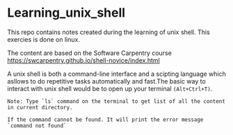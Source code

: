 # Learning_unix_shell
This repo contains notes created during the learning of unix shell. This exercies is done on linux. 

The content are based on the Software Carpentry course https://swcarpentry.github.io/shell-novice/index.html

A unix shell is both a command-line interface and a scipting language which asllows to do repetitive tasks automatically and fast.The basic way to interact with unix shell would be to open up your terminal `(Alt+Ctrl+T)`. 


```
Note: Type `ls` command on the terminal to get list of all the content in current directory.
```

```
If the command cannot be found. It will print the error message `command not found` 
```

